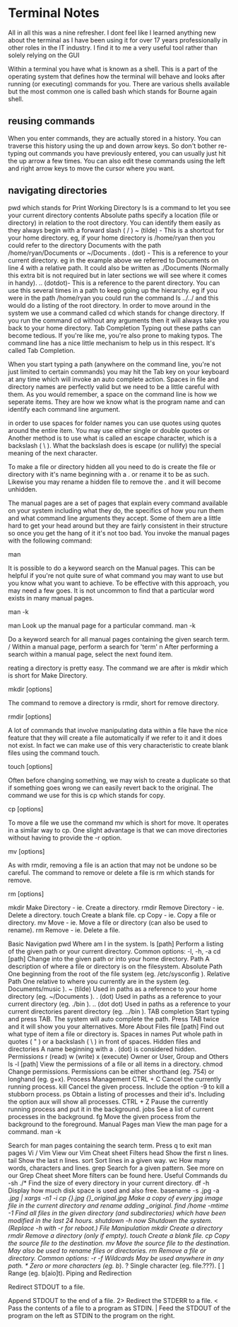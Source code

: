 # Terminal Notes

All in all this was a nine refresher. I dont feel like I learned anything new about the terminal as I have been using it for over 17 years professionally in other roles in the IT industry. I find it to me a very useful tool rather than solely relying on the GUI 

Within a terminal you have what is known as a shell. This is a part of the operating system that defines how the terminal will behave and looks after running (or executing) commands for you. There are various shells available but the most common one is called bash which stands for Bourne again shell.

## reusing commands

When you enter commands, they are actually stored in a history. You can traverse this history using the up and down arrow keys. So don't bother re-typing out commands you have previously entered, you can usually just hit the up arrow a few times. You can also edit these commands using the left and right arrow keys to move the cursor where you want.

## navigating directories

pwd which stands for Print Working Directory
ls is a command to let you see your current directory contents
Absolute paths specify a location (file or directory) in relation to the root directory. You can identify them easily as they always begin with a forward slash ( / )
~ (tilde) - This is a shortcut for your home directory. eg, if your home directory is /home/ryan then you could refer to the directory Documents with the path /home/ryan/Documents or ~/Documents
. (dot) - This is a reference to your current directory. eg in the example above we referred to Documents on line 4 with a relative path. It could also be written as ./Documents (Normally this extra bit is not required but in later sections we will see where it comes in handy).
.. (dotdot)- This is a reference to the parent directory. You can use this several times in a path to keep going up the hierarchy. eg if you were in the path /home/ryan you could run the command ls ../../ and this would do a listing of the root directory.
In order to move around in the system we use a command called cd which stands for change directory. If you run the command cd without any arguments then it will always take you back to your home directory.
Tab Completion
Typing out these paths can become tedious. If you're like me, you're also prone to making typos. The command line has a nice little mechanism to help us in this respect. It's called Tab Completion.

When you start typing a path (anywhere on the command line, you're not just limited to certain commands) you may hit the Tab key on your keyboard at any time which will invoke an auto complete action. 
Spaces in file and directory names are perfectly valid but we need to be a little careful with them. As you would remember, a space on the command line is how we seperate items. They are how we know what is the program name and can identify each command line argument. 

in order to use spaces for folder names you can use quotes using quotes around the entire item. You may use either single or double quotes or Another method is to use what is called an escape character, which is a backslash ( \ ). What the backslash does is escape (or nullify) the special meaning of the next character.

To make a file or directory hidden all you need to do is create the file or directory with it's name beginning with a . or rename it to be as such. Likewise you may rename a hidden file to remove the . and it will become unhidden. 

The manual pages are a set of pages that explain every command available on your system including what they do, the specifics of how you run them and what command line arguments they accept. Some of them are a little hard to get your head around but they are fairly consistent in their structure so once you get the hang of it it's not too bad. You invoke the manual pages with the following command:

man <command to look up>

It is possible to do a keyword search on the Manual pages. This can be helpful if you're not quite sure of what command you may want to use but you know what you want to achieve. To be effective with this approach, you may need a few goes. It is not uncommon to find that a particular word exists in many manual pages.

man -k <search term>

man <command>
Look up the manual page for a particular command.
man -k <search term>
Do a keyword search for all manual pages containing the given search term.
/<term>
Within a manual page, perform a search for 'term'
n
After performing a search within a manual page, select the next found item.

reating a directory is pretty easy. The command we are after is mkdir which is short for Make Directory.

mkdir [options] <Directory>

The command to remove a directory is rmdir, short for remove directory.

rmdir [options] <Directory>

A lot of commands that involve manipulating data within a file have the nice feature that they will create a file automatically if we refer to it and it does not exist. In fact we can make use of this very characteristic to create blank files using the command touch.

touch [options] <filename>

Often before changing something, we may wish to create a duplicate so that if something goes wrong we can easily revert back to the original. The command we use for this is cp which stands for copy.

cp [options] <source> <destination>

To move a file we use the command mv which is short for move. It operates in a similar way to cp. One slight advantage is that we can move directories without having to provide the -r option.

mv [options] <source> <destination>

As with rmdir, removing a file is an action that may not be undone so be careful. The command to remove or delete a file is rm which stands for remove.

rm [options] <file>

mkdir
Make Directory - ie. Create a directory.
rmdir
Remove Directory - ie. Delete a directory.
touch
Create a blank file.
cp
Copy - ie. Copy a file or directory.
mv
Move - ie. Move a file or directory (can also be used to rename).
rm
Remove - ie. Delete a file.

Basic Navigation
pwd
Where am I in the system.
ls [path]
Perform a listing of the given path or your current directory.
Common options: -l, -h, -a
cd [path]
Change into the given path or into your home directory.
Path
A description of where a file or directory is on the filesystem.
Absolute Path
One beginning from the root of the file system (eg. /etc/sysconfig ).
Relative Path
One relative to where you currently are in the system (eg. Documents/music ).
~ (tilde)
Used in paths as a reference to your home directory (eg. ~/Documents ).
. (dot)
Used in paths as a reference to your current directory (eg. ./bin ).
.. (dot dot)
Used in paths as a reference to your current directories parent directory (eg. ../bin ).
TAB completion
Start typing and press TAB. The system will auto complete the path. Press TAB twice and it will show you your alternatives.
More About Files
file [path]
Find out what type of item a file or directory is.
Spaces in names
Put whole path in quotes ( " ) or a backslash ( \ ) in front of spaces.
Hidden files and directories
A name beginning with a . (dot) is considered hidden.
Permissions
r (read) w (write) x (execute)
Owner or User, Group and Others
ls -l [path]
View the permissions of a file or all items in a directory.
chmod <permissions> <path>
Change permissions. Permissions can be either shorthand (eg. 754) or longhand (eg. g+x).
Process Management
CTRL + C
Cancel the currently running process.
kill <process id>
Cancel the given process.
Include the option -9 to kill a stubborn process.
ps
Obtain a listing of processes and their id's.
Including the option aux will show all processes.
CTRL + Z
Pause the currently running process and put it in the background.
jobs
See a list of current processes in the background.
fg <job number>
Move the given process from the background to the foreground.
Manual Pages
man <command>
View the man page for a command.
man -k <search term>
Search for man pages containing the search term.
Press q to exit man pages
Vi / Vim
View our Vim Cheat sheet
Filters
head
Show the first n lines.
tail
Show the last n lines.
sort
Sort lines in a given way.
wc
How many words, characters and lines.
grep
Search for a given pattern.
See more on our Grep Cheat sheet
More filters can be found here.
Useful Commands
du -sh ./*
Find the size of every directory in your current directory.
df -h
Display how much disk space is used and also free.
basename -s .jpg -a *.jpg | xargs -n1 -i cp {}.jpg {}_original.jpg
Make a copy of every jpg image file in the current directory and rename adding _original.
find /home -mtime -1
Find all files in the given directory (and subdirectories) which have been modified in the last 24 hours.
shutdown -h now
Shutdown the system. (Replace -h with -r for reboot.)
File Manipulation
mkdir <directory name>
Create a directory
rmdir <directory name>
Remove a directory (only if empty).
touch <file name>
Create a blank file.
cp <source> <destination>
Copy the source file to the destination.
mv <source> <destination>
Move the source file to the destination.
May also be used to rename files or directories.
rm <path>
Remove a file or directory.
Common options: -r -f
Wildcards
May be used anywhere in any path.
*
Zero or more characters (eg. b*).
?
Single character (eg. file.???).
[ ]
Range (eg. b[aio]t).
Piping and Redirection
>
Redirect STDOUT to a file.
>>
Append STDOUT to the end of a file.
2>
Redirect the STDERR to a file.
<
Pass the contents of a file to a program as STDIN.
|
Feed the STDOUT of the program on the left as STDIN to the program on the right.
